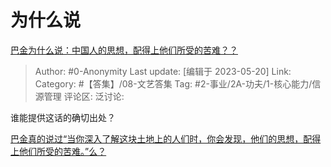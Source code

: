 # 为什么说
[巴金为什么说：中国人的思想，配得上他们所受的苦难？？](https://www.zhihu.com/question/601537718/answer/3035934120)

> Author: #0-Anonymity
> Last update: [编辑于 2023-05-20]
> Link:
> Category: #【答集】/08-文艺答集 
> Tag: #2-事业/2A-功夫/1-核心能力/信源管理
> 评论区:
> 泛讨论:

谁能提供这话的确切出处？

[巴金真的说过“当你深入了解这块土地上的人们时，你会发现，他们的思想，配得上他们所受的苦难。”么？](https://www.zhihu.com/question/576310725)
